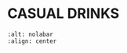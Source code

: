 # CASUAL DRINKS

```{image} ../../images/chophouse-nola-bar-300x229.jpg
:alt: nolabar
:align: center
```
